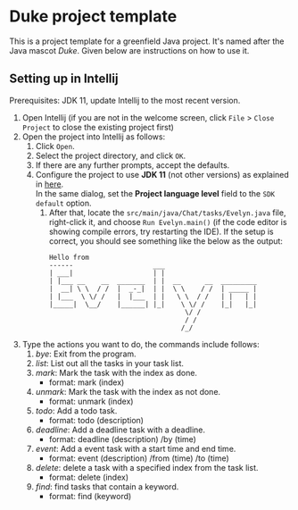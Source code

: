 # Duke project template

This is a project template for a greenfield Java project. It's named after the Java mascot _Duke_. Given below are instructions on how to use it.

## Setting up in Intellij

Prerequisites: JDK 11, update Intellij to the most recent version.

1. Open Intellij (if you are not in the welcome screen, click `File` > `Close Project` to close the existing project first)
2. Open the project into Intellij as follows:
   1. Click `Open`.
   1. Select the project directory, and click `OK`.
   1. If there are any further prompts, accept the defaults.
   1. Configure the project to use **JDK 11** (not other versions) as explained in [here](https://www.jetbrains.com/help/idea/sdk.html#set-up-jdk).<br>
      In the same dialog, set the **Project language level** field to the `SDK default` option.
      1. After that, locate the `src/main/java/Chat/tasks/Evelyn.java` file, right-click it, and choose `Run Evelyn.main()` (if the code editor is showing compile errors, try restarting the IDE). If the setup is correct, you should see something like the below as the output:
         ```
         Hello from
         ------                    ___
         | ___|                    | |
         | |___ __    __  _______  | |  __      __  _________
         |  __| \ \  / /  |  _-_|  | |  \ \    / /  | _____ |
         | |___  \ \/ /   |  |___  | |   \ \  / /   | |   | |
         |_____|  \__/    |______| |_|    \ \/ /    |_|   |_|
                                           \/ /
                                           / /
                                          /_/
         ```
3. Type the actions you want to do, the commands include follows:
   1. *bye*: Exit from the program.
   2. *list*: List out all the tasks in your task list.
   3. *mark*: Mark the task with the index as done. 
      - format: mark (index)
   4. *unmark*: Mark the task with the index as not done. 
      - format: unmark (index)
   5. *todo*: Add a todo task. 
      - format: todo (description)
   6. *deadline*: Add a deadline task with a deadline. 
      - format: deadline (description) /by (time)
   7. *event*: Add a event task with a start time and end time.
      - format: event (description) /from (time) /to (time)
   8. *delete*: delete a task with a specified index from the task list.
      - format: delete (index)
   9. *find*: find tasks that contain a keyword.
      - format: find (keyword)